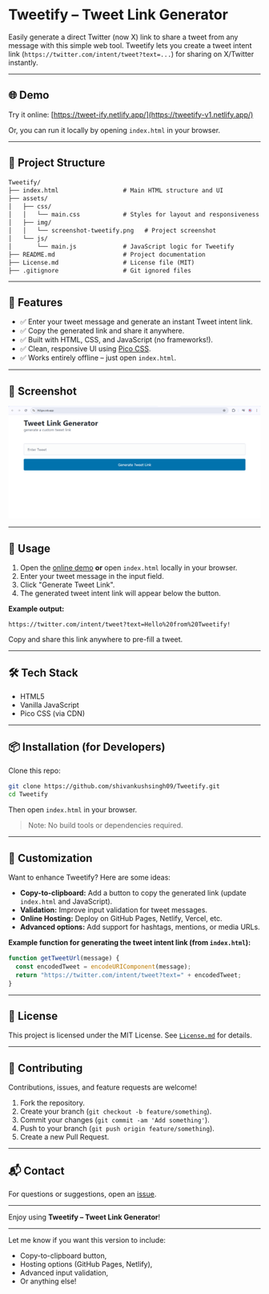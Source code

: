 # Tweetify – Tweet Link Generator

Easily generate a direct Twitter (now X) link to share a tweet from any message with this simple web tool. Tweetify lets you create a tweet intent link (`https://twitter.com/intent/tweet?text=...`) for sharing on X/Twitter instantly.

---

## 🌐 Demo

Try it online: [https://tweet-ify.netlify.app/](https://tweetify-v1.netlify.app/)

Or, you can run it locally by opening `index.html` in your browser.

---

## 📁 Project Structure

```
Tweetify/
├── index.html                  # Main HTML structure and UI
├── assets/
│   ├── css/
│   │   └── main.css            # Styles for layout and responsiveness
│   ├── img/
│   │   └── screenshot-tweetify.png   # Project screenshot
│   └── js/
│       └── main.js             # JavaScript logic for Tweetify
├── README.md                   # Project documentation
├── License.md                  # License file (MIT)
├── .gitignore                  # Git ignored files
```

---

## 🚀 Features

- ✅ Enter your tweet message and generate an instant Tweet intent link.
- ✅ Copy the generated link and share it anywhere.
- ✅ Built with HTML, CSS, and JavaScript (no frameworks!).
- ✅ Clean, responsive UI using [Pico CSS](https://picocss.com/).
- ✅ Works entirely offline – just open `index.html`.

---

## 📸 Screenshot

![Tweet Link Generator Screenshot](assets/img/screenshot-tweetify.png)

---

## 🔧 Usage

1. Open the [online demo](https://tweet-ify.netlify.app/) **or** open `index.html` locally in your browser.
2. Enter your tweet message in the input field.
3. Click "Generate Tweet Link".
4. The generated tweet intent link will appear below the button.

**Example output:**

```
https://twitter.com/intent/tweet?text=Hello%20from%20Tweetify!
```

Copy and share this link anywhere to pre-fill a tweet.

---

## 🛠 Tech Stack

- HTML5
- Vanilla JavaScript
- Pico CSS (via CDN)

---

## 📦 Installation (for Developers)

Clone this repo:

```bash
git clone https://github.com/shivankushsingh09/Tweetify.git
cd Tweetify
```

Then open `index.html` in your browser.

> Note: No build tools or dependencies required.

---

## 📌 Customization

Want to enhance Tweetify? Here are some ideas:

- **Copy-to-clipboard:** Add a button to copy the generated link (update `index.html` and JavaScript).
- **Validation:** Improve input validation for tweet messages.
- **Online Hosting:** Deploy on GitHub Pages, Netlify, Vercel, etc.
- **Advanced options:** Add support for hashtags, mentions, or media URLs.

**Example function for generating the tweet intent link (from `index.html`):**
```js
function getTweetUrl(message) {
  const encodedTweet = encodeURIComponent(message);
  return "https://twitter.com/intent/tweet?text=" + encodedTweet;
}
```

---

## 🧾 License

This project is licensed under the MIT License. See [`License.md`](License.md) for details.

---

## 🙌 Contributing

Contributions, issues, and feature requests are welcome!

1. Fork the repository.
2. Create your branch (`git checkout -b feature/something`).
3. Commit your changes (`git commit -am 'Add something'`).
4. Push to your branch (`git push origin feature/something`).
5. Create a new Pull Request.

---

## 📬 Contact

For questions or suggestions, open an [issue](https://github.com/shivankushsingh09/Tweetify/issues).

---

Enjoy using **Tweetify – Tweet Link Generator**!

---

Let me know if you want this version to include:

- Copy-to-clipboard button,
- Hosting options (GitHub Pages, Netlify),
- Advanced input validation,
- Or anything else!
```
